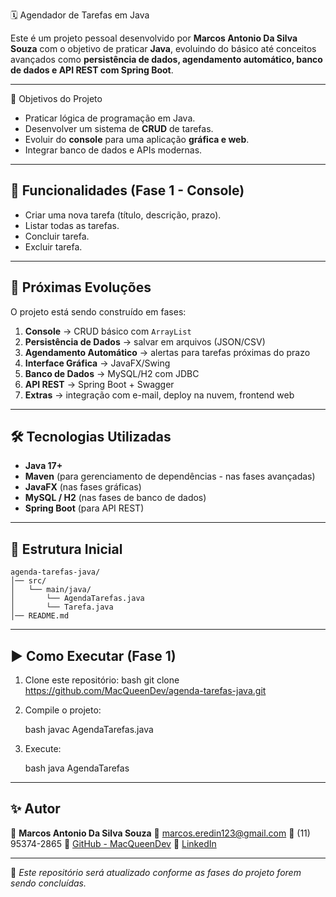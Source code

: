  🗓️ Agendador de Tarefas em Java

Este é um projeto pessoal desenvolvido por **Marcos Antonio Da Silva Souza** com o objetivo de praticar **Java**, evoluindo do básico até conceitos avançados como **persistência de dados, agendamento automático, banco de dados e API REST com Spring Boot**.

---
 📌 Objetivos do Projeto
- Praticar lógica de programação em Java.
- Desenvolver um sistema de **CRUD** de tarefas.
- Evoluir do **console** para uma aplicação **gráfica e web**.
- Integrar banco de dados e APIs modernas.

---
## 🚀 Funcionalidades (Fase 1 - Console)
- Criar uma nova tarefa (título, descrição, prazo).
- Listar todas as tarefas.
- Concluir tarefa.
- Excluir tarefa.

---
## 🔮 Próximas Evoluções
O projeto está sendo construído em fases:

1. **Console** → CRUD básico com `ArrayList`  
2. **Persistência de Dados** → salvar em arquivos (JSON/CSV)  
3. **Agendamento Automático** → alertas para tarefas próximas do prazo  
4. **Interface Gráfica** → JavaFX/Swing  
5. **Banco de Dados** → MySQL/H2 com JDBC  
6. **API REST** → Spring Boot + Swagger  
7. **Extras** → integração com e-mail, deploy na nuvem, frontend web  

---
## 🛠️ Tecnologias Utilizadas
- **Java 17+**
- **Maven** (para gerenciamento de dependências - nas fases avançadas)
- **JavaFX** (nas fases gráficas)
- **MySQL / H2** (nas fases de banco de dados)
- **Spring Boot** (para API REST)

---
## 📂 Estrutura Inicial
```
agenda-tarefas-java/
│── src/
│   └── main/java/
│       └── AgendaTarefas.java
│       └── Tarefa.java
│── README.md
```

---

## ▶️ Como Executar (Fase 1)
1. Clone este repositório:
     bash
   git clone https://github.com/MacQueenDev/agenda-tarefas-java.git


2. Compile o projeto:

   bash
   javac AgendaTarefas.java
   
3. Execute:

   bash
   java AgendaTarefas
   

---

## ✨ Autor

👤 **Marcos Antonio Da Silva Souza**
📧 [marcos.eredin123@gmail.com](mailto:marcos.eredin123@gmail.com)
📱 (11) 95374-2865
🐙 [GitHub - MacQueenDev](https://github.com/MacQueenDev)
🔗 [LinkedIn](https://www.linkedin.com/in/marcos-silva-309a272b5)

---

📌 *Este repositório será atualizado conforme as fases do projeto forem sendo concluídas.*




